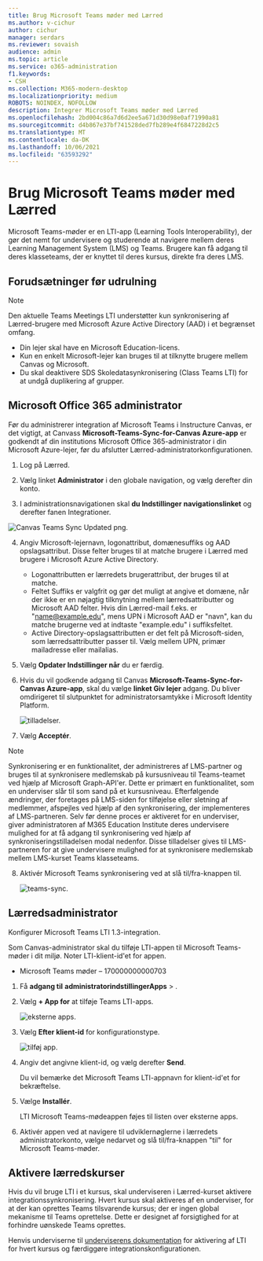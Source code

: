 ```yaml
---
title: Brug Microsoft Teams møder med Lærred
ms.author: v-cichur
author: cichur
manager: serdars
ms.reviewer: sovaish
audience: admin
ms.topic: article
ms.service: o365-administration
f1.keywords:
- CSH
ms.collection: M365-modern-desktop
ms.localizationpriority: medium
ROBOTS: NOINDEX, NOFOLLOW
description: Integrer Microsoft Teams møder med Lærred
ms.openlocfilehash: 2bd004c86a7d6d2ee5a671d30d98e0af71990a81
ms.sourcegitcommit: d4b867e37bf741528ded7fb289e4f6847228d2c5
ms.translationtype: MT
ms.contentlocale: da-DK
ms.lasthandoff: 10/06/2021
ms.locfileid: "63593292"
---
```

# <a name="use-microsoft-teams-meetings-with-canvas"></a>Brug Microsoft Teams møder med Lærred

Microsoft Teams-møder er en LTI-app (Learning Tools Interoperability), der gør det nemt for undervisere og studerende at navigere mellem deres Learning Management System (LMS) og Teams. Brugere kan få adgang til deres klasseteams, der er knyttet til deres kursus, direkte fra deres LMS.

## <a name="prerequisites-before-deployment"></a>Forudsætninger før udrulning

> [!NOTE]
> Den aktuelle Teams Meetings LTI understøtter kun synkronisering af Lærred-brugere med Microsoft Azure Active Directory (AAD) i et begrænset omfang. 
> - Din lejer skal have en Microsoft Education-licens.
> - Kun en enkelt Microsoft-lejer kan bruges til at tilknytte brugere mellem Canvas og Microsoft.
> - Du skal deaktivere SDS Skoledatasynkronisering (Class Teams LTI) for at undgå duplikering af grupper.

## <a name="microsoft-office-365-admin"></a>Microsoft Office 365 administrator

Før du administrerer integration af Microsoft Teams i Instructure Canvas, er det vigtigt, at Canvass **Microsoft-Teams-Sync-for-Canvas Azure-app** er godkendt af din institutions Microsoft Office 365-administrator i din Microsoft Azure-lejer, før du afslutter Lærred-administratorkonfigurationen.

1. Log på Lærred.

2. Vælg linket **Administrator** i den globale navigation, og vælg derefter din konto.

3. I administrationsnavigationen skal **du Indstillinger** **navigationslinket** og derefter fanen Integrationer.

![Canvas Teams Sync Updated png.](https://user-images.githubusercontent.com/87142492/128552407-78cb28e9-47cf-4026-954d-12dc3553af6f.png)

4. Angiv Microsoft-lejernavn, logonattribut, domænesuffiks og AAD opslagsattribut. Disse felter bruges til at matche brugere i Lærred med brugere i Microsoft Azure Active Directory. 
   * Logonattributten er lærredets brugerattribut, der bruges til at matche.
   * Feltet Suffiks er valgfrit og gør det muligt at angive et domæne, når der ikke er en nøjagtig tilknytning mellem lærredsattributter og Microsoft AAD felter. Hvis din Lærred-mail f.eks. er "name@example.edu", mens UPN i Microsoft AAD er "navn", kan du matche brugerne ved at indtaste "example.edu" i suffiksfeltet.
   * Active Directory-opslagsattributten er det felt på Microsoft-siden, som lærredsattributter passer til. Vælg mellem UPN, primær mailadresse eller mailalias.

5. Vælg **Opdater Indstillinger når** du er færdig.

6. Hvis du vil godkende adgang til Canvas **Microsoft-Teams-Sync-for-Canvas Azure-app**, skal du vælge **linket Giv lejer** adgang. Du bliver omdirigeret til slutpunktet for administratorsamtykke i Microsoft Identity Platform.

   ![tilladelser.](media/permissions.png)

7. Vælg **Acceptér**. 

> [!NOTE]
> Synkronisering er en funktionalitet, der administreres af LMS-partner og bruges til at synkronisere medlemskab på kursusniveau til Teams-teamet ved hjælp af Microsoft Graph-API'er. Dette er primært en funktionalitet, som en underviser slår til som sand på et kursusniveau. Efterfølgende ændringer, der foretages på LMS-siden for tilføjelse eller sletning af medlemmer, afspejles ved hjælp af den synkronisering, der implementeres af LMS-partneren. Selv før denne proces er aktiveret for en underviser, giver administratoren af M365 Education Institute deres undervisere mulighed for at få adgang til synkronisering ved hjælp af synkroniseringstilladelsen modal nedenfor. Disse tilladelser gives til LMS-partneren for at give undervisere mulighed for at synkronisere medlemskab mellem LMS-kurset Teams klasseteams.

8. Aktivér Microsoft Teams synkronisering ved at slå til/fra-knappen til.

   ![teams-sync.](media/teams-sync.png)

## <a name="canvas-admin"></a>Lærredsadministrator

Konfigurer Microsoft Teams LTI 1.3-integration.

Som Canvas-administrator skal du tilføje LTI-appen til Microsoft Teams-møder i dit miljø. Noter LTI-klient-id'et for appen.

 - Microsoft Teams møder – 170000000000703

1. Få **adgang til** **administratorindstillingerApps** > .

2. Vælg **+ App for** at tilføje Teams LTI-apps.

   ![eksterne apps.](media/external-apps.png)

3. Vælg **Efter klient-id** for konfigurationstype.

   ![tilføj app.](media/add-app.png)

4. Angiv det angivne klient-id, og vælg derefter **Send**.

   Du vil bemærke det Microsoft Teams LTI-appnavn for klient-id'et for bekræftelse.

5. Vælge **Installér**.

   LTI Microsoft Teams-mødeappen føjes til listen over eksterne apps.

6. Aktivér appen ved at navigere til udviklernøglerne i lærredets administratorkonto, vælge nedarvet og slå til/fra-knappen "til" for Microsoft Teams-møder.
   
## <a name="enable-for-canvas-courses"></a>Aktivere lærredskurser

Hvis du vil bruge LTI i et kursus, skal underviseren i Lærred-kurset aktivere integrationssynkronisering. Hvert kursus skal aktiveres af en underviser, for at der kan oprettes Teams tilsvarende kursus; der er ingen global mekanisme til Teams oprettelse. Dette er designet af forsigtighed for at forhindre uønskede Teams oprettes.

Henvis underviserne til [underviserens dokumentation](https://support.microsoft.com/en-us/topic/use-microsoft-teams-classes-in-your-lms-preview-ac6a1e34-32f7-45e6-b83e-094185a1e78a#ID0EBD=Instructure_Canvas) for aktivering af LTI for hvert kursus og færdiggøre integrationskonfigurationen.
